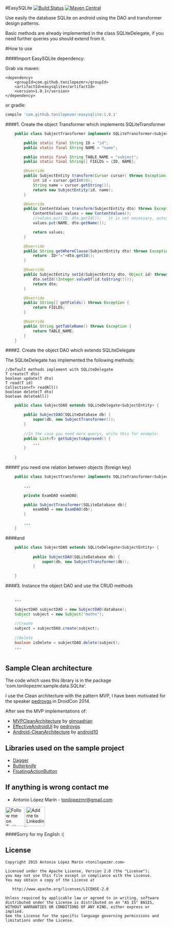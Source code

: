 #EasySQLite [![Build Status](https://travis-ci.org/tonilopezmr/Android-EasySQLite.svg?branch=master)](https://travis-ci.org/tonilopezmr/Android-EasySQLite) [![Maven Central](https://maven-badges.herokuapp.com/maven-central/com.github.tonilopezmr/easysqlite/badge.svg)](https://maven-badges.herokuapp.com/maven-central/com.github.tonilopezmr/easysqlite)

Use easily the database SQLite on android using the DAO and transformer design patterns.

Basic methods are already implemented in the class SQLiteDelegate<T>, if you need further queries you should extend from it.

#How to use

####Import EasySQLite dependency:

Grab via maven:

```maven
<dependency>
    <groupId>com.github.tonilopezmr</groupId>
    <artifactId>easysqlite</artifactId>
    <version>1.0.1</version>
</dependency>
```

or gradle:

```gradle
compile 'com.github.tonilopezmr:easysqlite:1.0.1'
````

####1. Create the object Transformer which implements SQLiteTransformer<T>

```java
	public class SubjectTransformer implements SQLiteTransformer<SubjectEntity>{

	    public static final String ID = "id";
	    public static final String NAME = "name";

	    public static final String TABLE_NAME = "subject";
	    public static final String[] FIELDS = {ID, NAME};

	    @Override
	    public SubjectEntity transform(Cursor cursor) throws Exception {
	        int id = cursor.getInt(0);
	        String name = cursor.getString(1);
	        return new SubjectEntity(id, name);
	    }

	    @Override
	    public ContentValues transform(SubjectEntity dto) throws Exception {
	        ContentValues values = new ContentValues();
			//values.put(ID, dto.getId());   it is not necessary, autoincrement!
	        values.put(NAME, dto.getName());

	        return values;
	    }

	    @Override
	    public String getWhereClause(SubjectEntity dto) throws Exception {
	        return  ID+"="+dto.getId();
	    }

	    @Override
	    public SubjectEntity setId(SubjectEntity dto, Object id) throws Exception {
	        dto.setId((Integer.valueOf(id.toString())));
	        return dto;
	    }

	    @Override
	    public String[] getFields() throws Exception {
	        return FIELDS;
	    }

	    @Override
	    public String getTableName() throws Exception {
	        return TABLE_NAME;
	    }
	}
```
####2. Create the object DAO which extends SQLiteDelegate<T>

The SQLiteDelegate<T> has implemented the following methods:

    //Default methods implement with SQLiteDelegate
    T create(T dto)
    boolean update(T dto)
    T read(T id)
    Collection<T> readAll()
    boolean delete(T dto)
    boolean deleteAll()

```java
	public class SubjectDAO extends SQLiteDelegate<SubjectEntity> {

	    public SubjectDAO(SQLiteDatabase db) {
	        super(db, new SubjectTransformer());
	    }
		
	    //In the case you need more querys, write this for example:
	    public List<T> getSubjectsApproved() {
	    	...	    
	    }
	    
	}
```
####If you need one relation between objects (foreign key)

```java
	public class SubjectTransformer implements SQLiteTransformer<SubjectEntity>{
		
		...

		private ExamDAO examDAO;

	   	public SubjectTransformer(SQLiteDatabase db){
	   		examDAO = new ExamDAO(db);
	   	}

		...	
	}
```
####and

```java
	public class SubjectDAO extends SQLiteDelegate<SubjectEntity> {
	
	    	public SubjectDAO(SQLiteDatabase db) {
	        	super(db, new SubjectTransformer(db));
	    	}
	    	
	}
```

####3. Instance the object DAO and use the CRUD methods

```java
    
    ...
    
    SubjectDAO subjectDAO = new SubjectDAO(database);
    Subject subject = new Subject("maths");
    
    //Create
    subject = subjectDAO.create(subject);
    
    //Delete
    boolean isDelete = subjectDAO.delete(subject);
    ...
    
```

Sample Clean architecture
-------------------------
The code which uses this library is in the package 'com.tonilopezmr.sample.data.SQLite'.

I use the Clean architecture with the pattern MVP, I have been motivated for the speaker [pedrovgs][10] in DroidCon 2014.

After see the MVP implementations of:

* [MVPCleanArchitecture][6] by [glmoadrian][5]
* [EffectiveAndroidUI][7] by [pedrovgs][4]
* [Android-CleanArchitecture][8] by [android10][9] 


Libraries used on the sample project
------------------------------------

* [Dagger][1]
* [Butterknife][2]
* [FloatingActionButton][3]

If anything is wrong contact me
-------------------------------------------

* Antonio López Marín - <tonilopezmr@gmail.com>

<a href="https://twitter.com/tonilz">
  <img alt="Follow me on Twitter" src="https://cdn3.iconfinder.com/data/icons/free-social-icons/67/twitter_circle_black-128.png" width="60" height="60"/>
</a>
<a href="http://www.linkedin.com/in/tonilopezmr">
  <img alt="Add me to Linkedin" src="https://cdn3.iconfinder.com/data/icons/free-social-icons/67/linkedin_circle_black-128.png" width="60" height="60"/>
</a>

####Sorry for my English :(

License
-------

    Copyright 2015 Antonio López Marín <tonilopezmr.com>

    Licensed under the Apache License, Version 2.0 (the "License");
    you may not use this file except in compliance with the License.
    You may obtain a copy of the License at

       http://www.apache.org/licenses/LICENSE-2.0

    Unless required by applicable law or agreed to in writing, software
    distributed under the License is distributed on an "AS IS" BASIS,
    WITHOUT WARRANTIES OR CONDITIONS OF ANY KIND, either express or implied.
    See the License for the specific language governing permissions and
    limitations under the License.


[1]: https://github.com/square/dagger
[2]: https://github.com/JakeWharton/butterknife
[3]: https://github.com/makovkastar/FloatingActionButton
[4]: https://github.com/pedrovgs
[5]: https://github.com/glomadrian
[6]: https://github.com/glomadrian/MvpCleanArchitecture
[7]: https://github.com/pedrovgs/EffectiveAndroidUI
[8]: https://github.com/android10/Android-CleanArchitecture
[9]: https://github.com/android10
[10]: http://www.slideshare.net/PedroVicenteGmezSnch/effective-android-ui-english
